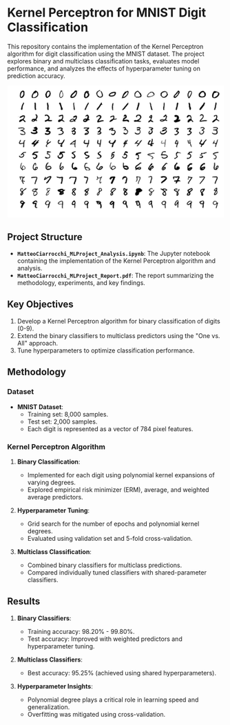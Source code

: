 # Kernel Perceptron for MNIST Digit Classification

This repository contains the implementation of the Kernel Perceptron algorithm for digit classification using the MNIST dataset. The project explores binary and multiclass classification tasks, evaluates model performance, and analyzes the effects of hyperparameter tuning on prediction accuracy.

![Image](images/digits.png)

## Project Structure

- **`MatteoCiarrocchi_MLProject_Analysis.ipynb`**: The Jupyter notebook containing the implementation of the Kernel Perceptron algorithm and analysis.
- **`MatteoCiarrocchi_MLProject_Report.pdf`**: The report summarizing the methodology, experiments, and key findings.

## Key Objectives

1. Develop a Kernel Perceptron algorithm for binary classification of digits (0-9).
2. Extend the binary classifiers to multiclass predictors using the "One vs. All" approach.
3. Tune hyperparameters to optimize classification performance.

## Methodology

### Dataset
- **MNIST Dataset**:
  - Training set: 8,000 samples.
  - Test set: 2,000 samples.
  - Each digit is represented as a vector of 784 pixel features.

### Kernel Perceptron Algorithm
1. **Binary Classification**:
   - Implemented for each digit using polynomial kernel expansions of varying degrees.
   - Explored empirical risk minimizer (ERM), average, and weighted average predictors.

2. **Hyperparameter Tuning**:
   - Grid search for the number of epochs and polynomial kernel degrees.
   - Evaluated using validation set and 5-fold cross-validation.

3. **Multiclass Classification**:
   - Combined binary classifiers for multiclass predictions.
   - Compared individually tuned classifiers with shared-parameter classifiers.

## Results

1. **Binary Classifiers**:
   - Training accuracy: 98.20% - 99.80%.
   - Test accuracy: Improved with weighted predictors and hyperparameter tuning.

2. **Multiclass Classifiers**:
   - Best accuracy: 95.25% (achieved using shared hyperparameters).

3. **Hyperparameter Insights**:
   - Polynomial degree plays a critical role in learning speed and generalization.
   - Overfitting was mitigated using cross-validation.
